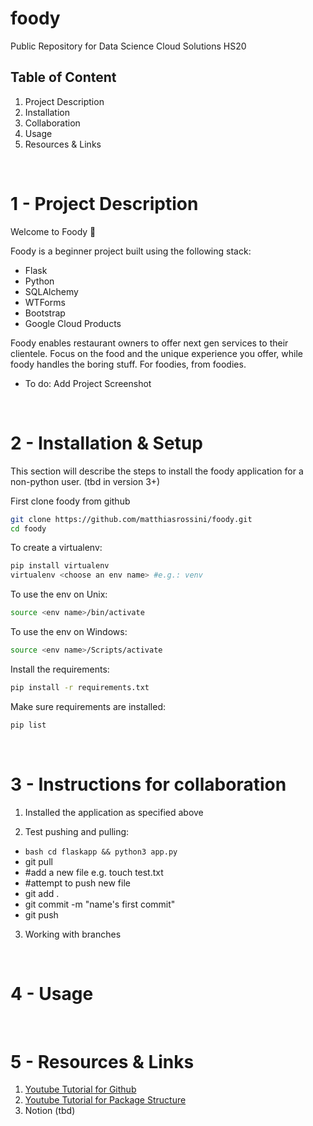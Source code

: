 # foody
Public Repository for Data Science Cloud Solutions HS20 

## Table of Content
1. Project Description
2. Installation
3. Collaboration 
4. Usage
5. Resources & Links

<br>

# 1 - Project Description
Welcome to Foody 🎉 

Foody is a beginner project built using the following stack:
- Flask
- Python
- SQLAlchemy
- WTForms
- Bootstrap
- Google Cloud Products

Foody enables restaurant owners to offer next gen services to their clientele. Focus on the food and the unique experience you offer, while foody handles the boring stuff. For foodies, from foodies. 
- To do: Add Project Screenshot

<br>

# 2 - Installation & Setup
This section will describe the steps to install the foody application for a non-python user. (tbd in version 3+)

First clone foody from github

```bash
git clone https://github.com/matthiasrossini/foody.git
cd foody
```

To create a virtualenv:

```bash
pip install virtualenv
virtualenv <choose an env name> #e.g.: venv
```

To use the env on Unix:

```bash
source <env name>/bin/activate
```

To use the env on Windows:

```bash
source <env name>/Scripts/activate
```

Install the requirements:

```bash
pip install -r requirements.txt
```

Make sure requirements are installed:

```bash
pip list
```
<br>

# 3 - Instructions for collaboration
1. Installed the application as specified above

2. Test pushing and pulling:

- ```bash cd flaskapp && python3 app.py ```
- git pull
- #add a new file e.g. touch test.txt
- #attempt to push new file
- git add . 
- git commit -m "name's first commit"
- git push 

3. Working with branches

<br>

# 4 - Usage

<br>

# 5 - Resources & Links
1. [Youtube Tutorial for Github](https://www.youtube.com/watch?v=SWYqp7iY_Tc)
2. [Youtube Tutorial for Package Structure](https://www.youtube.com/watch?v=44PvX0Yv368)
3. Notion (tbd) 
